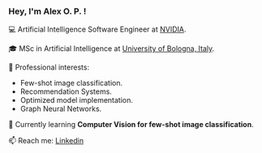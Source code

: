 ### Hey, I'm Alex O. P. !

💻 Artificial Intelligence Software Engineer at [NVIDIA](https://www.nvidia.com/en-us/).

🎓 MSc in Artificial Intelligence at [University of Bologna, Italy](https://corsi.unibo.it/2cycle/artificial-intelligence/index.html).

🔭 Professional interests: 
  - Few-shot image classification.
  - Recommendation Systems.
  - Optimized model implementation.
  - Graph Neural Networks.

🌱 Currently learning **Computer Vision for few-shot image classification**.

📫 Reach me: [Linkedin](https://www.linkedin.com/in/alex0dd/)

<!--
[![Top Langs](https://github-readme-stats.vercel.app/api/top-langs/?username=alex0dd&theme=dracula&hide=jupyter%20notebook&langs_count=8&layout=compact)](https://github.com/alexpod1000)
-->

<!--
**alexpod1000/alexpod1000** is a ✨ _special_ ✨ repository because its `README.md` (this file) appears on your GitHub profile.

Here are some ideas to get you started:

- 🔭 I’m currently working on ...
- 🌱 I’m currently learning ...
- 👯 I’m looking to collaborate on ...
- 🤔 I’m looking for help with ...
- 💬 Ask me about ...
- 📫 How to reach me: ...
- 😄 Pronouns: ...
- ⚡ Fun fact: ...
-->
